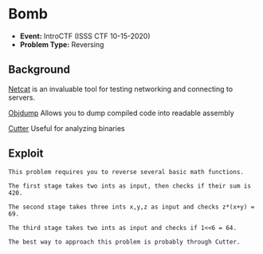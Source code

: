 # Bomb
* **Event:** IntroCTF (ISSS CTF 10-15-2020)
* **Problem Type:** Reversing

## Background
[Netcat](https://en.wikipedia.org/wiki/Netcat) is an invaluable tool for testing networking and connecting to servers.

[Objdump](https://linux.die.net/man/1/objdump) Allows you to dump compiled code into readable assembly

[Cutter](https://cutter.re/) Useful for analyzing binaries

## Exploit
```
This problem requires you to reverse several basic math functions.

The first stage takes two ints as input, then checks if their sum is 420.

The second stage takes three ints x,y,z as input and checks z*(x+y) = 69.

The third stage takes two ints as input and checks if 1<<6 = 64.

The best way to approach this problem is probably through Cutter.
```
